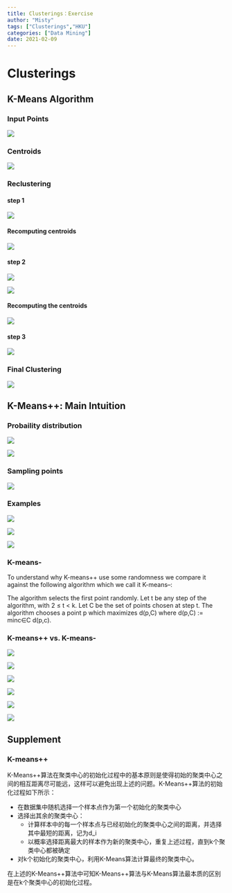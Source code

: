 ```yaml
---
title: Clusterings：Exercise
author: "Misty"
tags: ["Clusterings","HKU"]
categories: ["Data Mining"]
date: 2021-02-09
---
```


# Clusterings

## K-Means Algorithm

### Input Points

![](https://cdn.jsdelivr.net/gh/M1styDay/image_hosting@master/hugo_images/20210309193007.png)

### Centroids

![](https://cdn.jsdelivr.net/gh/M1styDay/image_hosting@master/hugo_images/20210309193112.png)

### Reclustering

#### step 1

![](https://cdn.jsdelivr.net/gh/M1styDay/image_hosting@master/hugo_images/20210309193233.png)

#### Recomputing centroids

![](https://cdn.jsdelivr.net/gh/M1styDay/image_hosting@master/hugo_images/20210309193329.png)

#### step 2

![](https://cdn.jsdelivr.net/gh/M1styDay/image_hosting@master/hugo_images/20210309193439.png)

![](https://cdn.jsdelivr.net/gh/M1styDay/image_hosting@master/hugo_images/20210309193531.png)

#### Recomputing the centroids

![](https://cdn.jsdelivr.net/gh/M1styDay/image_hosting@master/hugo_images/20210309193616.png)

#### step 3

![](https://cdn.jsdelivr.net/gh/M1styDay/image_hosting@master/hugo_images/20210309193653.png)

### Final Clustering

![](https://cdn.jsdelivr.net/gh/M1styDay/image_hosting@master/hugo_images/20210309193738.png)



## K-Means++: Main Intuition

### Probaility distribution

![](https://cdn.jsdelivr.net/gh/M1styDay/image_hosting@master/hugo_images/20210309194902.png)

![](https://cdn.jsdelivr.net/gh/M1styDay/image_hosting@master/hugo_images/20210309194941.png)

### Sampling points

![](https://cdn.jsdelivr.net/gh/M1styDay/image_hosting@master/hugo_images/20210309195216.png)


### Examples

![](https://cdn.jsdelivr.net/gh/M1styDay/image_hosting@master/hugo_images/20210309204543.png)

![](https://cdn.jsdelivr.net/gh/M1styDay/image_hosting@master/hugo_images/20210309204609.png)

![](https://cdn.jsdelivr.net/gh/M1styDay/image_hosting@master/hugo_images/20210309204634.png)

### K-means-

To understand why K-means++ use some randomness we compare it against the following algorithm which we call it K-means–:

The algorithm selects the first point randomly. Let t be any step of the algorithm, with 2 ≤ t < k. Let C be the set of points chosen at step t. The algorithm chooses a point p which maximizes d(p,C) where d(p,C) := minc∈C d(p,c).

### K-means++ vs. K-means-

![](https://cdn.jsdelivr.net/gh/M1styDay/image_hosting@master/hugo_images/20210309205125.png)

![](https://cdn.jsdelivr.net/gh/M1styDay/image_hosting@master/hugo_images/20210309205147.png)

![](https://cdn.jsdelivr.net/gh/M1styDay/image_hosting@master/hugo_images/20210309205211.png)

![](https://cdn.jsdelivr.net/gh/M1styDay/image_hosting@master/hugo_images/20210309205234.png)

![](https://cdn.jsdelivr.net/gh/M1styDay/image_hosting@master/hugo_images/20210309205300.png)

![](https://cdn.jsdelivr.net/gh/M1styDay/image_hosting@master/hugo_images/20210309205322.png)

## Supplement

### K-means++

K-Means++算法在聚类中心的初始化过程中的基本原则是使得初始的聚类中心之间的相互距离尽可能远，这样可以避免出现上述的问题。K-Means++算法的初始化过程如下所示：

* 在数据集中随机选择一个样本点作为第一个初始化的聚类中心
* 选择出其余的聚类中心：
    * 计算样本中的每一个样本点与已经初始化的聚类中心之间的距离，并选择其中最短的距离，记为d_i
    * 以概率选择距离最大的样本作为新的聚类中心，重复上述过程，直到k个聚类中心都被确定
* 对k个初始化的聚类中心，利用K-Means算法计算最终的聚类中心。

在上述的K-Means++算法中可知K-Means++算法与K-Means算法最本质的区别是在k个聚类中心的初始化过程。



